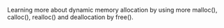 Learning more about dynamic memory allocation by using more malloc(), calloc(), realloc() and deallocation by free().
